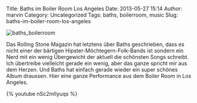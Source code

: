 Title: Baths im Boiler Room Los Angeles
Date: 2013-05-27 15:14
Author: marvin
Category: Uncategorized
Tags: baths, boilerroom, music
Slug: baths-im-boiler-room-los-angeles

![baths_boilerroom]({static}/images/baths_boilerroom.jpg)

Das Rolling Stone Magazin hat letztens über Baths geschrieben, dass es
nicht einer der bärtigen Hipster-Möchtegern-Folk-Bands ist sondern ein
Nerd mit ein wenig Übergewicht der aktuell die schönsten Songs schreibt.
Ich übertreibe vielleicht gerade ein wenig, aber das ganze spricht mir
aus dem Herzen. Und Baths hat einfach gerade wieder ein super schönes
Album draussen. Hier eine ganze Performance aus dem Boiler Room in Los
Angeles.

{% youtube nSc2mlIyuqs %}

